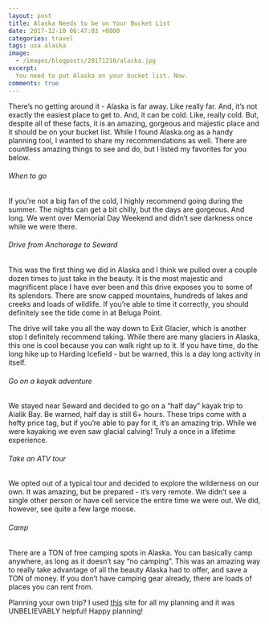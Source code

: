 ```yaml
---
layout: post
title: Alaska Needs to be on Your Bucket List
date: 2017-12-10 06:47:03 +0800
categories: travel
tags: usa alaska
image:
  - /images/blogposts/20171210/alaska.jpg
excerpt:
  You need to put Alaska on your bucket list. Now.
comments: true
---
```


There’s no getting around it - Alaska is far away. Like really far. And, it’s not exactly the easiest place to get to. And, it can be cold. Like, really cold. But, despite all of these facts, it is an amazing, gorgeous and majestic place and it should be on your bucket list. While I found Alaska.org as a handy planning tool, I wanted to share my recommendations as well. There are countless amazing things to see and do, but I listed my favorites for you below.

<h6>When to go</h6>
If you’re not a big fan of the cold, I highly recommend going during the summer. The nights can get a bit chilly, but the days are gorgeous. And long. We went over Memorial Day Weekend and didn’t see darkness once while we were there.

<h6>Drive from Anchorage to Seward</h6>
This was the first thing we did in Alaska and I think we pulled over a couple dozen times to just take in the beauty. It is the most majestic and magnificent place I have ever been and this drive exposes you to some of its splendors. There are snow capped mountains, hundreds of lakes and creeks and loads of wildlife. If you’re able to time it correctly, you should definitely see the tide come in at Beluga Point.

The drive will take you all the way down to Exit Glacier, which is another stop I definitely recommend taking. While there are many glaciers in Alaska, this one is cool because you can walk right up to it. If you have time, do the long hike up to Harding Icefield - but be warned, this is a day long activity in itself.

<h6>Go on a kayak adventure</h6>
We stayed near Seward and decided to go on a “half day” kayak trip to Aialik Bay. Be warned, half day is still 6+ hours. These trips come with a hefty price tag, but if you’re able to pay for it, it’s an amazing trip. While we were kayaking we even saw glacial calving! Truly a once in a lifetime experience.

<h6>Take an ATV tour</h6>
We opted out of a typical tour and decided to explore the wilderness on our own. It was amazing, but be prepared - it’s very remote. We didn’t see a single other person or have cell service the entire time we were out. We did, however, see quite a few large moose.

<h6>Camp</h6>
There are a TON of free camping spots in Alaska. You can basically camp anywhere, as long as it doesn’t say “no camping”. This was an amazing way to really take advantage of all the beauty Alaska had to offer, and save a TON of money. If you don’t have camping gear already, there are loads of places you can rent from.

Planning your own trip? I used <a href="https://www.travelalaska.com/">this</a> site for all my planning and it was UNBELIEVABLY helpful! Happy planning!
